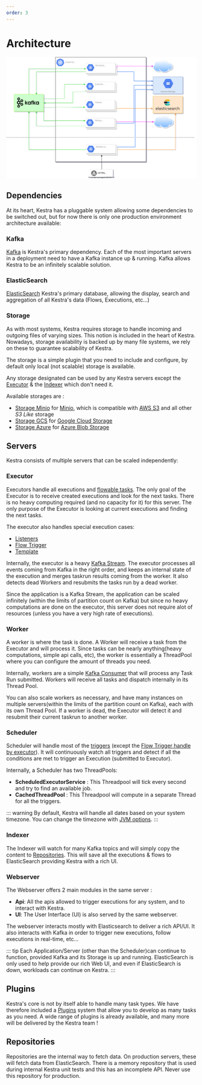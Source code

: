 ```yaml
---
order: 3
---
```

# Architecture

![Kestra Architecture](./architecture.svg "Kestra Architecture")


## Dependencies

At its heart, Kestra has a pluggable system allowing some dependencies to be switched out, but for now there is only one production environment architecture available:

### Kafka
[Kafka](https://kafka.apache.org/) is Kestra's primary dependency. Each of the most important servers in a deployment need to have a Kafka instance up & running. Kafka allows Kestra to be an infinitely scalable solution.

### ElasticSearch
[ElasticSearch](https://www.elastic.co/) Kestra's primary database, allowing the display, search and aggregation of all Kestra's data (Flows, Executions, etc...)

### Storage
As with most systems, Kestra requires storage to handle incoming and outgoing files of varying sizes. This notion is included in the heart of Kestra. Nowadays, storage availability is backed up by many file systems, we rely on these to guarantee scalability of Kestra.

The storage is a simple plugin that you need to include and configure, by default only local (not scalable) storage is available.

Any storage designated can be used by any Kestra servers except the [Executor](#executor) & the [Indexer](#indexer) which don't need it.

Available storages are :
- [Storage Minio](https://github.com/kestra-io/storage-minio) for [Minio](https://min.io/), which is compatible with [AWS S3](https://aws.amazon.com/s3/) and all other *S3 Like* storage
- [Storage GCS](https://github.com/kestra-io/storage-gcs) for [Google Cloud Storage](https://cloud.google.com/storage)
- [Storage Azure](https://github.com/kestra-io/storage-azure) for [Azure Blob Storage](https://azure.microsoft.com/en-us/services/storage/blobs/)

## Servers

Kestra consists of multiple servers that can be scaled independently:

### Executor
Executors handle all executions and [flowable tasks](../../developer-guide/flowable). The only goal of the Executor is to receive created executions and look for the  next tasks. There is no heavy computing required (and no capacity for it) for this server. The only purpose of the Executor is looking at current executions and finding the next tasks.

The executor also handles special execution cases:
- [Listeners](../../developer-guide/listeners)
- [Flow Trigger](../../developer-guide/triggers/flow.md)
- [Template](../../developer-guide/templates)

Internally, the executor is a heavy [Kafka Stream](https://kafka.apache.org/documentation/streams/). The executor processes all events coming from Kafka in the right order, and keeps an internal state of the execution and merges taskrun results coming from the worker.
It also detects dead Workers and resubmits the tasks run by a dead worker.

Since the application is a Kafka Stream, the application can be scaled infinitely (within the limits of partition count on Kafka) but since no heavy computations are done on the executor, this server does not require alot of resources (unless you have a very high rate of executions).


### Worker
A worker is where the task is done. A Worker will receive a task from the Executor and will process it. Since tasks can be nearly anything(heavy computations, simple api calls, etc), the worker is essentially a ThreadPool where you can configure the amount of threads you need.

Internally, workers are a simple [Kafka Consumer](https://kafka.apache.org/documentation/#consumerapi) that will process any Task Run submitted. Workers will receive all tasks and dispatch internally in its Thread Pool.

You can also scale workers as necessary, and have many instances on multiple servers(within the limits of the partition count on Kafka), each with its own Thread Pool. If a worker is dead, the Executor will detect it and resubmit their current taskrun to another worker.

### Scheduler
Scheduler will handle most of the [triggers](../../developer-guide/triggers) (except the [Flow Trigger handle by executor](../../developer-guide/triggers/flow.md)). It will continuously watch all triggers and detect if all the conditions are met to trigger an Execution (submitted to Executor).

Internally, a Scheduler has two ThreadPools:

- **ScheduledExecutorService** : This Threadpool will tick every second and try to find an available job.
- **CachedThreadPool** : This Threadpool will compute in a separate Thread for all the triggers.

::: warning
By default, Kestra will handle all dates based on your system timezone. You can change the timezone with [JVM options](../administrator-guide/configuration/others#jvm-configuration).
:::

### Indexer
The Indexer will watch for many Kafka topics and will simply copy the content to [Repositories](#repositories). This will save all the executions & flows to ElasticSearch providing Kestra with a rich UI.

### Webserver
The Webserver offers 2 main modules in the same server :
- **Api**: All the apis allowed to trigger executions for any system, and to interact with Kestra.
- **UI**: The User Interface (UI) is also served by the same webserver.

The webserver interacts mostly with Elasticsearch to deliver a rich API/UI. It also interacts with Kafka in order to trigger new executions, follow executions in real-time, etc...


::: tip
Each Application/Server (other than the Scheduler)can continue to function, provided Kafka and its Storage is up and running. ElasticSearch is only used to help provide our rich Web UI, and even if ElasticSearch is down, workloads can continue on Kestra.
:::


## Plugins
Kestra's core is not by itself able to handle many task types. We have therefore included a [Plugins](../../plugins) system that allow you to develop as many tasks as you need.
A wide range of plugins is already available, and many more will be delivered by the Kestra team !

## Repositories
Repositories are the internal way to fetch data. On production servers, these will fetch data from ElasticSearch. There is a memory repository that is used during internal Kestra unit tests and this has an incomplete API. Never use this repository for production.
